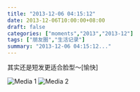 ```yaml
---
title: "2013-12-06 04:15:12"
date: 2013-12-06T10:00:00+08:00
draft: false
categories: ["moments","2013","2013-12"]
tags: ["朋友圈","生活记录"]
summary: "2013-12-06 04:15:12..."
---
```


其实还是短发更适合脸型～[愉快]

![Media 1](/Moments/photos/2013-12-06/201312060415120.jpg)
![Media 2](/Moments/photos/2013-12-06/201312060415121.jpg)
